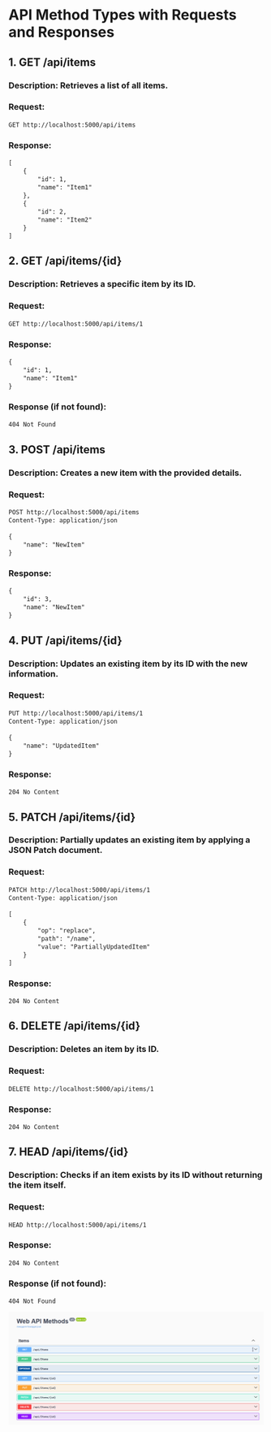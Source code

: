 # API Method Types with Requests and Responses

## 1. GET /api/items
### Description: Retrieves a list of all items.
### Request:
```
GET http://localhost:5000/api/items
```
### Response:
```
[
    {
        "id": 1,
        "name": "Item1"
    },
    {
        "id": 2,
        "name": "Item2"
    }
]
```

## 2. GET /api/items/{id}
### Description: Retrieves a specific item by its ID.
### Request:
```
GET http://localhost:5000/api/items/1
```
### Response:
```
{
    "id": 1,
    "name": "Item1"
}
```
### Response (if not found):
```
404 Not Found
```

## 3. POST /api/items
### Description: Creates a new item with the provided details.
### Request:
```
POST http://localhost:5000/api/items
Content-Type: application/json

{
    "name": "NewItem"
}
```
### Response:
```
{
    "id": 3,
    "name": "NewItem"
}
```

## 4. PUT /api/items/{id}
### Description: Updates an existing item by its ID with the new information.
### Request:
```
PUT http://localhost:5000/api/items/1
Content-Type: application/json

{
    "name": "UpdatedItem"
}
```
### Response:
```
204 No Content
```

## 5. PATCH /api/items/{id}
### Description: Partially updates an existing item by applying a JSON Patch document.
### Request:
```
PATCH http://localhost:5000/api/items/1
Content-Type: application/json

[
    {
        "op": "replace",
        "path": "/name",
        "value": "PartiallyUpdatedItem"
    }
]
```
### Response:
```
204 No Content
```

## 6. DELETE /api/items/{id}
### Description: Deletes an item by its ID.
### Request:
```
DELETE http://localhost:5000/api/items/1
```
### Response:
```
204 No Content
```

## 7. HEAD /api/items/{id}
### Description: Checks if an item exists by its ID without returning the item itself.
### Request:
```
HEAD http://localhost:5000/api/items/1
```
### Response:
```
204 No Content
```
### Response (if not found):
```
404 Not Found
```

![Demo Image](https://raw.githubusercontent.com/mehedihasan9339/WebAPIMethods/refs/heads/master/demo.png)

